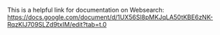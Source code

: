 This is a helpful link for documentation on Websearch: https://docs.google.com/document/d/1UX56Sl8pMKJqLA50tKBE6zNK-RqzKlJ709SLZd9txIM/edit?tab=t.0